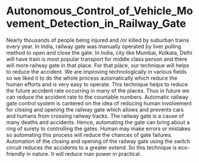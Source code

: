 # Autonomous_Control_of_Vehicle_Movement_Detection_in_Railway_Gate

Nearly thousands of  people being injured and /or killed by suburban trains every year. In India, railway gate was manually operated by liver pulling method to open and close the gate. In India, city like Mumbai, Kolkata, Delhi will have train is most popular transport for middle class person and there will more railway gate in that place. For that place, our technique will helps to reduce the accident. We are improving technologically in various fields so we liked it to do the whole process automatically which reduce the human efforts and is very easy to operate. This technique helps to reduce the future accident rate occurring in many of the places. Thus in future we can reduce the accident rate to the countable numbers. Automatic railway gate control system is cantered on the idea of reducing human involvement for closing and opening the railway gate which allows and prevents cars and humans from crossing railway tracks. The railway gate is a cause of many deaths and accidents. Hence, automating the gate can bring about a ring of surety to controlling the gates. Human may make errors or mistakes so automating this process will reduce the chances of gate failures. Automation of the closing and opening of the railway gate using the switch circuit reduces the accidents to a greater extend. So this technique is eco-friendly in nature. It will reduce man power in practical.
